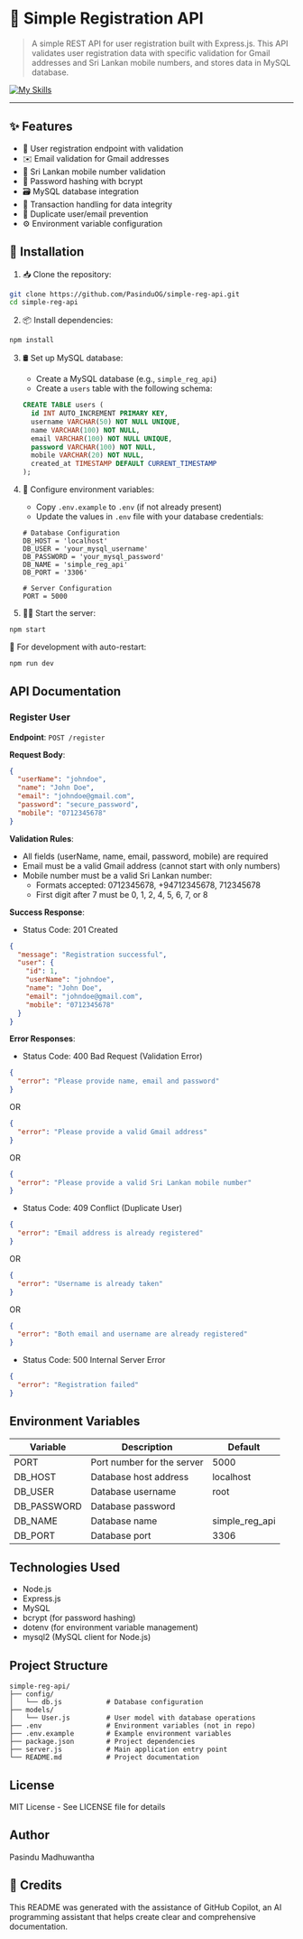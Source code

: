 # 🚀 Simple Registration API

> A simple REST API for user registration built with Express.js. This API validates user registration data with specific validation for Gmail addresses and Sri Lankan mobile numbers, and stores data in MySQL database.

<div align="start">
  
[![My Skills](https://skillicons.dev/icons?i=nodejs,express,mysql&perline=12)](https://skillicons.dev)

</div>

---

## ✨ Features

- 📝 User registration endpoint with validation
- ✉️ Email validation for Gmail addresses
- 📱 Sri Lankan mobile number validation
- 🔐 Password hashing with bcrypt
- 🗃️ MySQL database integration
- 🧩 Transaction handling for data integrity
- 🚫 Duplicate user/email prevention
- ⚙️ Environment variable configuration

## 🔧 Installation

1. 📥 Clone the repository:
```bash
git clone https://github.com/PasinduOG/simple-reg-api.git
cd simple-reg-api
```

2. 📦 Install dependencies:
```bash
npm install
```

3. 🛢️ Set up MySQL database:
   - Create a MySQL database (e.g., `simple_reg_api`)
   - Create a `users` table with the following schema:
   ```sql
   CREATE TABLE users (
     id INT AUTO_INCREMENT PRIMARY KEY,
     username VARCHAR(50) NOT NULL UNIQUE,
     name VARCHAR(100) NOT NULL,
     email VARCHAR(100) NOT NULL UNIQUE,
     password VARCHAR(100) NOT NULL,
     mobile VARCHAR(20) NOT NULL,
     created_at TIMESTAMP DEFAULT CURRENT_TIMESTAMP
   );
   ```

4. 🔑 Configure environment variables:
   - Copy `.env.example` to `.env` (if not already present)
   - Update the values in `.env` file with your database credentials:
   ```
   # Database Configuration
   DB_HOST = 'localhost'
   DB_USER = 'your_mysql_username'
   DB_PASSWORD = 'your_mysql_password'
   DB_NAME = 'simple_reg_api'
   DB_PORT = '3306'

   # Server Configuration
   PORT = 5000
   ```

5. 🏃‍♂️ Start the server:
```bash
npm start
```

🔄 For development with auto-restart:
```bash
npm run dev
```

## API Documentation

### Register User

**Endpoint**: `POST /register`

**Request Body**:
```json
{
  "userName": "johndoe",
  "name": "John Doe",
  "email": "johndoe@gmail.com",
  "password": "secure_password",
  "mobile": "0712345678"
}
```

**Validation Rules**:
- All fields (userName, name, email, password, mobile) are required
- Email must be a valid Gmail address (cannot start with only numbers)
- Mobile number must be a valid Sri Lankan number:
  - Formats accepted: 0712345678, +94712345678, 712345678
  - First digit after 7 must be 0, 1, 2, 4, 5, 6, 7, or 8

**Success Response**:
- Status Code: 201 Created
```json
{
  "message": "Registration successful",
  "user": {
    "id": 1,
    "userName": "johndoe",
    "name": "John Doe",
    "email": "johndoe@gmail.com",
    "mobile": "0712345678"
  }
}
```

**Error Responses**:
- Status Code: 400 Bad Request (Validation Error)
```json
{
  "error": "Please provide name, email and password"
}
```
OR
```json
{
  "error": "Please provide a valid Gmail address"
}
```
OR
```json
{
  "error": "Please provide a valid Sri Lankan mobile number"
}
```

- Status Code: 409 Conflict (Duplicate User)
```json
{
  "error": "Email address is already registered"
}
```
OR
```json
{
  "error": "Username is already taken"
}
```
OR
```json
{
  "error": "Both email and username are already registered"
}
```

- Status Code: 500 Internal Server Error
```json
{
  "error": "Registration failed"
}
```

## Environment Variables

| Variable | Description | Default |
|----------|-------------|---------|
| PORT | Port number for the server | 5000 |
| DB_HOST | Database host address | localhost |
| DB_USER | Database username | root |
| DB_PASSWORD | Database password | |
| DB_NAME | Database name | simple_reg_api |
| DB_PORT | Database port | 3306 |

## Technologies Used

- Node.js
- Express.js
- MySQL
- bcrypt (for password hashing)
- dotenv (for environment variable management)
- mysql2 (MySQL client for Node.js)

<!-- ## Future Improvements

The application has implemented many of the planned features. Future improvements will:

1. Add user authentication and login route
   - JWT based authentication
   - Token expiration and refresh
   - Protected routes
2. Add user profile management
   - Update user information
   - Change password functionality
3. Implement email verification
4. Add password reset functionality
5. Add admin dashboard -->

## Project Structure

```
simple-reg-api/
├── config/
│   └── db.js           # Database configuration
├── models/
│   └── User.js         # User model with database operations
├── .env                # Environment variables (not in repo)
├── .env.example        # Example environment variables
├── package.json        # Project dependencies
├── server.js           # Main application entry point
└── README.md           # Project documentation
```

## License

MIT License - See LICENSE file for details

## Author

Pasindu Madhuwantha

## 🙏 Credits

This README was generated with the assistance of GitHub Copilot, an AI programming assistant that helps create clear and comprehensive documentation.